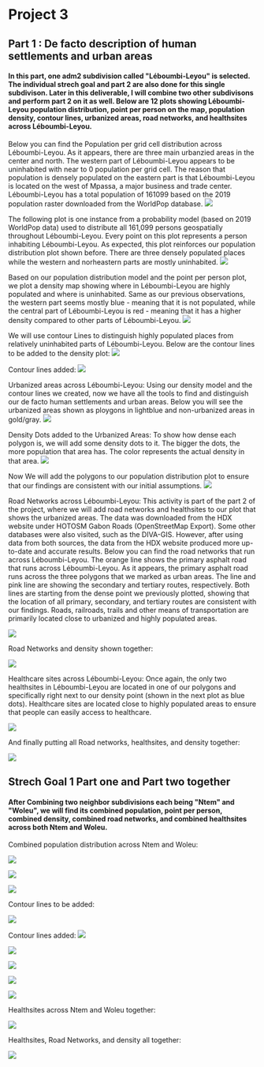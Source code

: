# Project 3 

## Part 1 : De facto description of human settlements and urban areas

#### In this part, one adm2 subdivision called "Léboumbi-Leyou" is selected. The individual strech goal and part 2 are also done for this single subdivison. Later in this deliverable, I will combine two other subdivisons and perform part 2 on it as well. Below are 12 plots showing Léboumbi-Leyou population distribution, point per person on the map, population density, contour lines, urbanized areas, road networks, and healthsites across Léboumbi-Leyou. 

Below you can find the Population per grid cell distribution across Léboumbi-Leyou. As it appears, there are three main urbanzied areas in the center and north. The western part of Léboumbi-Leyou appears to be uninhabited with near to 0 population per grid cell. The reason that population is densely populated on the eastern part is that Léboumbi-Leyou is located on the west of Mpassa, a major business and trade center. Léboumbi-Leyou has a total population of 161099 based on the 2019 population raster downloaded from the WorldPop database. 
![](Leyou_1.png)

The following plot is one instance from a probability model (based on 2019 WorldPop data) used to distribute all 161,099 persons geospatially throughout Léboumbi-Leyou. Every point on this plot represents a person inhabiting Léboumbi-Leyou. As expected, this plot reinforces our population distribution plot shown before. There are three densely populated places while the western and norheastern parts are mostly uninhabited.
![](Leyou_2.png)

Based on our population distribution model and the point per person plot, we plot a density map showing where in Léboumbi-Leyou are highly populated and where is uninhabited. Same as our previous observations, the western part seems mostly blue - meaning that it is not populated, while the central part of Léboumbi-Leyou is red - meaning that it has a higher density compared to other parts of Léboumbi-Leyou. 
![](Leyou_3_density.png)

We will use contour Lines to distinguish highly populated places from relatively uninhabited parts of Léboumbi-Leyou. Below are the contour lines to be added to the density plot:
![](Leyou_4_multiline_obj.png)

Contour lines added:
![](Leyou_5_contours.png)

Urbanized areas across Léboumbi-Leyou: Using our density model and the contour lines we created, now we have all the tools to find and distinguish our de facto human settlements and urban areas. Below you will see the urbanized areas shown as ploygons in lightblue and non-urbanized areas in gold/gray. 
![](Leyou_6_urban_areas.png)

Density Dots added to the Urbanized Areas: To show how dense each polygon is, we will add some density dots to it. The bigger the dots, the more population that area has. The color represents the actual density in that area. 
![](Leyou_7_urbanized_areas_with_Dots.png)

Now We will add the polygons to our population distribution plot to ensure that our findings are consistent with our initial assumptions. 
![](leyou_8_urban_areas_polys.png)

Road Networks across Léboumbi-Leyou: This activity is part of the part 2 of the project, where we will add road networks and healthsites to our plot that shows the urbanized areas. The data was downloaded from the HDX website under HOTOSM Gabon Roads (OpenStreetMap Export). Some other databases were also visited, such as the DIVA-GIS. However, after using data from both sources, the data from the HDX website produced more up-to-date and accurate results. Below you can find the road networks that run across Léboumbi-Leyou. The orange line shows the primary asphalt road that runs across Léboumbi-Leyou. As it appears, the primary asphalt road runs across the three polygons that we marked as urban areas. The line and pink line are showing the secondary and tertiary routes, respectively. Both lines are starting from the dense point we previously plotted, showing that the location of all primary, secondary, and tertiary routes are consistent with our findings. Roads, railroads, trails and other means of transportation are primarily located close to urbanized and highly populated areas. 

![](leyou_9_urban_areas_with_roads.png)

Road Networks and density shown together:

![](leyou_10_urban_areas_roads_density.png)

Healthcare sites across Léboumbi-Leyou: Once again, the only two healthsites in Léboumbi-Leyou are located in one of our polygons and specifically right next to our density point (shown in the next plot as blue dots). Healthcare sites are located close to highly populated areas to ensure that people can easily access to healthcare. 

![](leyou_11_hospital_sites.png)

And finally putting all Road networks, healthsites, and density together: 

![](leyou_12_hospitals_roads.png)



## Strech Goal 1 Part one and Part two together
#### After Combining two neighbor subdivisions each being "Ntem" and "Woleu", we will find its combined population, point per person, combined density, combined road networks, and combined healthsites across both Ntem and Woleu. 

Combined population distribution across Ntem and Woleu:

![](both_1_pop19.png)

![](both_2_pop_points.png)

![](both_3_density.png)

Contour lines to be added:

![](both_4_contour.png)

Contour lines added:
![](both_5_dsg_conts.png)

![](both_6_urban_areas.png)

![](Both_7_urban_areas_with_points.png)

![](both_8_pop19_all_polys.png)

![](both_9_urban_areas_with_roads.png)

Healthsites across Ntem and Woleu together:

![](both_10_healthsites.png)

Healthsites, Road Networks, and density all together:

![](both_11_urban_areas_roads_hospitals_roads.png)


